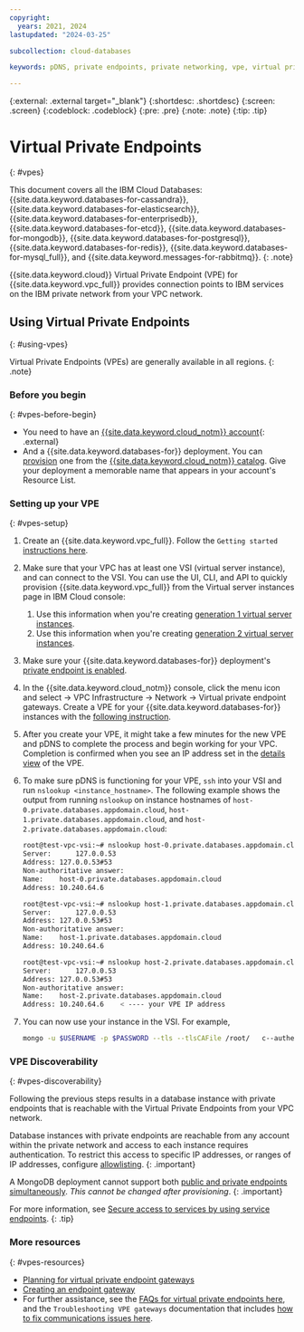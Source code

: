 ```yaml
---
copyright:
  years: 2021, 2024
lastupdated: "2024-03-25"

subcollection: cloud-databases

keywords: pDNS, private endpoints, private networking, vpe, virtual private endpoints

---
```


{:external: .external target="_blank"}
{:shortdesc: .shortdesc}
{:screen: .screen}
{:codeblock: .codeblock}
{:pre: .pre}
{:note: .note}
{:tip: .tip}


# Virtual Private Endpoints 
{: #vpes}

This document covers all the IBM Cloud Databases: {{site.data.keyword.databases-for-cassandra}}, {{site.data.keyword.databases-for-elasticsearch}}, {{site.data.keyword.databases-for-enterprisedb}}, {{site.data.keyword.databases-for-etcd}}, {{site.data.keyword.databases-for-mongodb}}, {{site.data.keyword.databases-for-postgresql}}, {{site.data.keyword.databases-for-redis}}, {{site.data.keyword.databases-for-mysql_full}}, and {{site.data.keyword.messages-for-rabbitmq}}. 
{: .note}

{{site.data.keyword.cloud}} Virtual Private Endpoint (VPE) for {{site.data.keyword.vpc_full}} provides connection points to IBM services on the IBM private network from your VPC network.


## Using Virtual Private Endpoints
{: #using-vpes}

Virtual Private Endpoints (VPEs) are generally available in all regions. 
{: .note}

### Before you begin
{: #vpes-before-begin}

- You need to have an [{{site.data.keyword.cloud_notm}} account](https://cloud.ibm.com/registration){: .external}
- And a {{site.data.keyword.databases-for}} deployment. You can [provision](/docs/cloud-databases?topic=cloud-databases-getting-started-cdb-provision-instance) one from the [{{site.data.keyword.cloud_notm}} catalog](https://cloud.ibm.com/catalog/services/). Give your deployment a memorable name that appears in your account's Resource List.

### Setting up your VPE
{: #vpes-setup}

1. Create an {{site.data.keyword.vpc_full}}. Follow the `Getting started` [instructions here](/docs/vpc?topic=vpc-getting-started). 

2. Make sure that your VPC has at least one VSI (virtual server instance), and can connect to the VSI. You can use the UI, CLI, and API to quickly provision {{site.data.keyword.vpc_full}} from the Virtual server instances page in IBM Cloud console: 
   1. Use this information when you're creating [generation 1 virtual server instances](/docs/vpc-on-classic-vsi?topic=vpc-on-classic-vsi-creating-virtual-servers).
   2. Use this information when you're creating [generation 2 virtual server instances](/docs/vpc?topic=vpc-creating-virtual-servers).

3. Make sure your {{site.data.keyword.databases-for}} deployment's [private endpoint is enabled](/docs/cloud-databases?topic=cloud-databases-service-endpoints).

4. In the {{site.data.keyword.cloud_notm}} console, click the menu icon and select -> VPC Infrastructure -> Network -> Virtual private endpoint gateways. Create a VPE for your {{site.data.keyword.databases-for}} instances with the [following instruction](/docs/vpc?topic=vpc-about-vpe). 

5. After you create your VPE, it might take a few minutes for the new VPE and pDNS to complete the process and begin working for your VPC. Completion is confirmed when you see an IP address set in the [details view](/docs/vpc?topic=vpc-vpe-viewing-details-of-an-endpoint-gateway) of the VPE. 

6. To make sure pDNS is functioning for your VPE, `ssh` into your VSI and run `nslookup <instance_hostname>`. The following example shows the output from running `nslookup` on instance hostnames of `host-0.private.databases.appdomain.cloud`, `host-1.private.databases.appdomain.cloud`, and `host-2.private.databases.appdomain.cloud`:
   ```bash
   root@test-vpc-vsi:~# nslookup host-0.private.databases.appdomain.cloud
   Server:		127.0.0.53
   Address:	127.0.0.53#53
   Non-authoritative answer:
   Name:	host-0.private.databases.appdomain.cloud
   Address: 10.240.64.6
   ```
   ```bash
   root@test-vpc-vsi:~# nslookup host-1.private.databases.appdomain.cloud
   Server:		127.0.0.53
   Address:	127.0.0.53#53
   Non-authoritative answer:
   Name:	host-1.private.databases.appdomain.cloud
   Address: 10.240.64.6
   ```
   ```bash
   root@test-vpc-vsi:~# nslookup host-2.private.databases.appdomain.cloud
   Server:		127.0.0.53
   Address:	127.0.0.53#53
   Non-authoritative answer:
   Name:	host-2.private.databases.appdomain.cloud
   Address: 10.240.64.6    < ---- your VPE IP address
   ```

7. You can now use your instance in the VSI. For example, 

   ```bash
   mongo -u $USERNAME -p $PASSWORD --tls --tlsCAFile /root/   c--authenticationDatabase admin --host replset/host-0.private.databaseappdomain.   cloud:30066,host-1.private.databases.appdomain.cloud:30066,host-private.   databases.appdomain.cloud:30066
   ```

### VPE Discoverability
{: #vpes-discoverability}

Following the previous steps results in a database instance with private endpoints that is reachable with the Virtual Private Endpoints from your VPC network.

Database instances with private endpoints are reachable from any account within the private network and access to each instance requires authentication. To restrict this access to specific IP addresses, or ranges of IP addresses, configure [allowlisting](/docs/cloud-databases?topic=cloud-databases-allowlisting). 
{: .important}

A MongoDB deployment cannot support both [public and private endpoints simultaneously](/docs/cloud-databases?topic=cloud-databases-service-endpoints&interface=ui). *This cannot be changed after provisioning*.
{: .important}


For more information, see [Secure access to services by using service endpoints](/docs/account?topic=account-service-endpoints-overview).
{: .tip}

### More resources
{: #vpes-resources}

- [Planning for virtual private endpoint gateways](/docs/vpc?topic=vpc-planning-considerations)
- [Creating an endpoint gateway](/docs/vpc?topic=vpc-ordering-endpoint-gateway)
- For further assistance, see the [FAQs for virtual private endpoints here](/docs/vpc?topic=vpc-faqs-vpe), and the `Troubleshooting VPE gateways` documentation that includes [how to fix communications issues here](/docs/vpc?topic=vpc-troubleshoot-cannot-communicate). 
